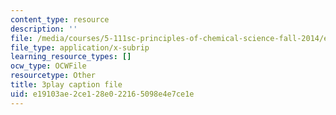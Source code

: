 ```yaml
---
content_type: resource
description: ''
file: /media/courses/5-111sc-principles-of-chemical-science-fall-2014/e19103ae2ce128e022165098e4e7ce1e_FJCVSswFXyE.srt
file_type: application/x-subrip
learning_resource_types: []
ocw_type: OCWFile
resourcetype: Other
title: 3play caption file
uid: e19103ae-2ce1-28e0-2216-5098e4e7ce1e
---
```

